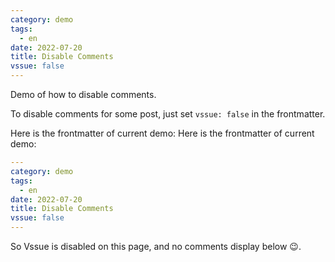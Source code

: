 ```yaml
---
category: demo
tags:
  - en
date: 2022-07-20
title: Disable Comments
vssue: false
---
```


Demo of how to disable comments.

<!-- more -->

To disable comments for some post, just set `vssue: false` in the frontmatter.

Here is the frontmatter of current demo:
Here is the frontmatter of current demo:

```yaml {7}
---
category: demo
tags:
  - en
date: 2022-07-20
title: Disable Comments
vssue: false
---
```

So Vssue is disabled on this page, and no comments display below :wink:.
